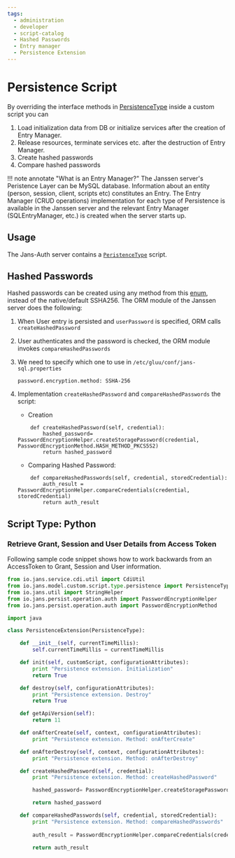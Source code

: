 ```yaml
---
tags:
  - administration
  - developer
  - script-catalog
  - Hashed Passwords
  - Entry manager
  - Persistence Extension
---
```


# Persistence Script

By overriding the interface methods in [PersistenceType](https://github.com/JanssenProject/jans/blob/vreplace-janssen-version/jans-core/script/src/main/java/io/jans/model/custom/script/type/persistence/PersistenceType.java) inside a custom script you can

1. Load initialization data from DB or initialize services after the creation of Entry Manager. 
2. Release resources, terminate services etc. after the destruction of Entry Manager.
3. Create hashed passwords 
4. Compare hashed passwords

!!! note annotate "What is an Entry Manager?"
    The Janssen server's Peristence Layer can be  MySQL database. 
    Information about an entity (person, session, client, scripts etc) constitutes an Entry.
    The Entry Manager (CRUD operations) implementation for each type of Persistence is available in the Janssen server and the relevant Entry Manager (SQLEntryManager, etc.) is created when the server starts up. 

## Usage

The Jans-Auth server contains a [`PeristenceType`](https://github.com/JanssenProject/jans/blob/vreplace-janssen-version/docs/script-catalog/persistence_extension/PersistenceExtension.py) script.


## Hashed Passwords

Hashed passwords can be created using any method from this [enum](https://github.com/JanssenProject/jans/blob/main/jans-orm/core/src/main/java/io/jans/orm/operation/auth/PasswordEncryptionMethod.java), instead of the native/default SSHA256.
The ORM module of the Janssen server does the following: 

1. When User entry is persisted and `userPassword` is specified, ORM calls `createHashedPassword`
2. User authenticates and the password is checked, the ORM module invokes `compareHashedPasswords` 
3. We need to specify which one to use in `/etc/gluu/conf/jans-sql.properties`
    ```text
    password.encryption.method: SSHA-256
    ```
4. Implementation `createHashedPassword` and `compareHashedPasswords` the script: 
    - Creation
    ```
        def createHashedPassword(self, credential):
            hashed_password= PasswordEncryptionHelper.createStoragePassword(credential, PasswordEncryptionMethod.HASH_METHOD_PKCS5S2)
            return hashed_password
    ```
    
    - Comparing Hashed Password:
    ```
        def compareHashedPasswords(self, credential, storedCredential):
            auth_result = PasswordEncryptionHelper.compareCredentials(credential, storedCredential)
            return auth_result 
    ```
## Script Type: Python

### Retrieve Grant, Session and User Details from Access Token

Following sample code snippet shows how to work backwards from an AccessToken to Grant, Session and User information.
```python
from io.jans.service.cdi.util import CdiUtil
from io.jans.model.custom.script.type.persistence import PersistenceType
from io.jans.util import StringHelper
from io.jans.persist.operation.auth import PasswordEncryptionHelper
from io.jans.persist.operation.auth import PasswordEncryptionMethod

import java

class PersistenceExtension(PersistenceType):

    def __init__(self, currentTimeMillis):
        self.currentTimeMillis = currentTimeMillis

    def init(self, customScript, configurationAttributes):
        print "Persistence extension. Initialization"
        return True

    def destroy(self, configurationAttributes):
        print "Persistence extension. Destroy"
        return True

    def getApiVersion(self):
        return 11

    def onAfterCreate(self, context, configurationAttributes):
        print "Persistence extension. Method: onAfterCreate"

    def onAfterDestroy(self, context, configurationAttributes):
        print "Persistence extension. Method: onAfterDestroy"

    def createHashedPassword(self, credential):
        print "Persistence extension. Method: createHashedPassword"

        hashed_password= PasswordEncryptionHelper.createStoragePassword(credential, PasswordEncryptionMethod.HASH_METHOD_PKCS5S2)

        return hashed_password

    def compareHashedPasswords(self, credential, storedCredential):
        print "Persistence extension. Method: compareHashedPasswords"
        
        auth_result = PasswordEncryptionHelper.compareCredentials(credential, storedCredential)

        return auth_result 

```